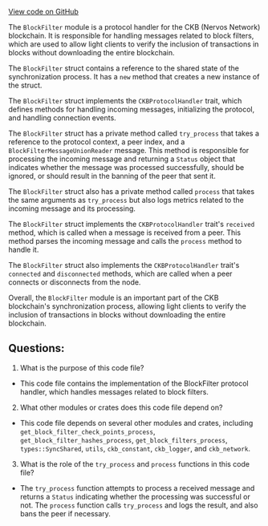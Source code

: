 [View code on GitHub](https://github.com/nervosnetwork/ckb/blob/develop/sync/src/filter/mod.rs)

The `BlockFilter` module is a protocol handler for the CKB (Nervos Network) blockchain. It is responsible for handling messages related to block filters, which are used to allow light clients to verify the inclusion of transactions in blocks without downloading the entire blockchain.

The `BlockFilter` struct contains a reference to the shared state of the synchronization process. It has a `new` method that creates a new instance of the struct.

The `BlockFilter` struct implements the `CKBProtocolHandler` trait, which defines methods for handling incoming messages, initializing the protocol, and handling connection events.

The `BlockFilter` struct has a private method called `try_process` that takes a reference to the protocol context, a peer index, and a `BlockFilterMessageUnionReader` message. This method is responsible for processing the incoming message and returning a `Status` object that indicates whether the message was processed successfully, should be ignored, or should result in the banning of the peer that sent it.

The `BlockFilter` struct also has a private method called `process` that takes the same arguments as `try_process` but also logs metrics related to the incoming message and its processing.

The `BlockFilter` struct implements the `CKBProtocolHandler` trait's `received` method, which is called when a message is received from a peer. This method parses the incoming message and calls the `process` method to handle it.

The `BlockFilter` struct also implements the `CKBProtocolHandler` trait's `connected` and `disconnected` methods, which are called when a peer connects or disconnects from the node.

Overall, the `BlockFilter` module is an important part of the CKB blockchain's synchronization process, allowing light clients to verify the inclusion of transactions in blocks without downloading the entire blockchain.
## Questions:
 1. What is the purpose of this code file?
- This code file contains the implementation of the BlockFilter protocol handler, which handles messages related to block filters.

2. What other modules or crates does this code file depend on?
- This code file depends on several other modules and crates, including `get_block_filter_check_points_process`, `get_block_filter_hashes_process`, `get_block_filters_process`, `types::SyncShared`, `utils`, `ckb_constant`, `ckb_logger`, and `ckb_network`.

3. What is the role of the `try_process` and `process` functions in this code file?
- The `try_process` function attempts to process a received message and returns a `Status` indicating whether the processing was successful or not. The `process` function calls `try_process` and logs the result, and also bans the peer if necessary.

